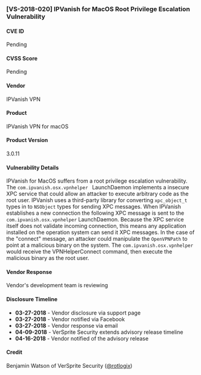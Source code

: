 ### [VS-2018-020] IPVanish for MacOS Root Privilege Escalation Vulnerability

#### CVE ID		
Pending

#### CVSS Score		
Pending
		
#### Vendor		
IPVanish VPN 		
		
#### Product		
IPVanish VPN for macOS

#### Product Version
3.0.11
		
#### Vulnerability Details
		
IPVanish for MacOS suffers from a root privilege escalation vulnerability.  The `com.ipvanish.osx.vpnhelper ` LaunchDaemon implements a insecure XPC service that could allow an attacker to execute arbitrary code as the root user.  IPVanish uses a third-party library for converting `xpc_object_t` types in to `NSObject` types for sending XPC messages. When IPVanish establishes a new connection the following XPC message is sent to the `com.ipvanish.osx.vpnhelper` LaunchDaemon. Because the XPC service itself does not validate incoming connection, this means any application installed on the operation system can send it XPC messages. In the case of the "connect" message, an attacker could manipulate the `OpenVPNPath` to point at a malicious binary on the system.  The `com.ipvanish.osx.vpnhelper` would receive the VPNHelperConnect command, then execute the malicious binary as the root user.

#### Vendor Response		
Vendor's development team is reviewing
  		
#### Disclosure Timeline		
 		
* **03-27-2018** - Vendor disclosure via support page		
* **03-27-2018** - Vendor notified via Facebook		
* **03-27-2018** - Vendor response via email
* **04-09-2018** - VerSprite Security extends advisory release timeline
* **04-16-2018** - Vendor notified of the advisory release	
 		
#### Credit		
Benjamin Watson of VerSprite Security
([@rotlogix](https://twitter.com/rotlogix))
